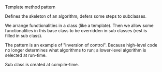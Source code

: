 Template method pattern

Defines the skeleton of an algorithm, defers some steps to subclasses.

We arrange functionalities in a class (like a template).
Then we allow some functionalities in this base class to be overridden in sub classes (rest is filled in sub class).

The pattern is an example of "inversion of control".
Because high-level code no longer determines what algorithms to run;
a lower-level algorithm is selected at run-time.

Sub class is created at compile-time.